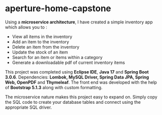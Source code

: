 # aperture-home-capstone

Using a __microservice architecture__, I have created a simple inventory app which allows you to :

* View all items in the inventory
* Add an item to the inventory
* Delete an item from the inventory
* Update the stock of an item
* Search for an item or items within a category
* Generate a downloadable pdf of current inventory items

This project was completed using __Eclipse IDE__, __Java 17__ and __Spring Boot 3.0.6__. Dependencies: __Lombok, MySQL Driver, Spring Data JPA, Spring Web, OpenPDF__ and __Thymeleaf__. The front end was developed with the help of __Bootstrap 5.1.3__ along with custom formatting.

The microservice nature makes this project easy to expand on. Simply copy the SQL code to create your database tables and connect using the appropriate SQL driver.

